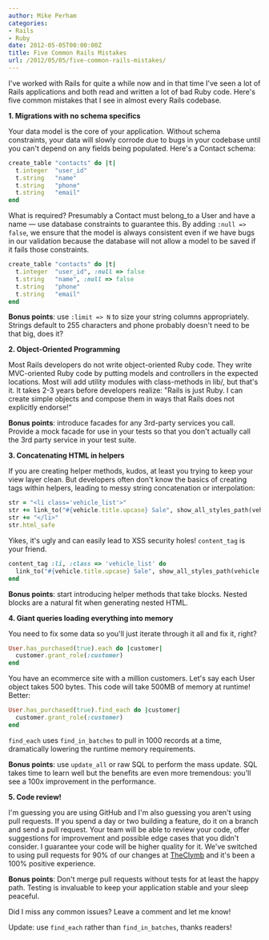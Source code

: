 ```yaml
---
author: Mike Perham
categories:
- Rails
- Ruby
date: 2012-05-05T00:00:00Z
title: Five Common Rails Mistakes
url: /2012/05/05/five-common-rails-mistakes/
---
```


I've worked with Rails for quite a while now and in that time I've seen a lot of Rails applications and both read and written a lot of bad Ruby code. Here's five common mistakes that I see in almost every Rails codebase.  
<!--more-->

**1. Migrations with no schema specifics**

Your data model is the core of your application. Without schema constraints, your data will slowly corrode due to bugs in your codebase until you can't depend on any fields being populated. Here's a Contact schema:

```ruby
create_table "contacts" do |t|
  t.integer  "user_id"
  t.string   "name"
  t.string   "phone"
  t.string   "email"
end
```

What is required? Presumably a Contact must belong_to a User and have a name &mdash; use database constraints to guarantee this. By adding `:null => false`, we ensure that the model is always consistent even if we have bugs in our validation because the database will not allow a model to be saved if it fails those constraints.

```ruby
create_table "contacts" do |t|
  t.integer  "user_id", :null => false
  t.string   "name", :null => false
  t.string   "phone"
  t.string   "email"
end
```

**Bonus points**: use `:limit => N` to size your string columns appropriately. Strings default to 255 characters and phone probably doesn't need to be that big, does it?

**2. Object-Oriented Programming**

Most Rails developers do not write object-oriented Ruby code. They write MVC-oriented Ruby code by putting models and controllers in the expected locations. Most will add utility modules with class-methods in lib/, but that's it. It takes 2-3 years before developers realize: "Rails is just Ruby. I can create simple objects and compose them in ways that Rails does not explicitly endorse!"

**Bonus points**: introduce facades for any 3rd-party services you call. Provide a mock facade for use in your tests so that you don't actually call the 3rd party service in your test suite.

**3. Concatenating HTML in helpers**

If you are creating helper methods, kudos, at least you trying to keep your view layer clean. But developers often don't know the basics of creating tags within helpers, leading to messy string concatenation or interpolation:

```ruby
str = "<li class='vehicle_list'>"
str += link_to("#{vehicle.title.upcase} Sale", show_all_styles_path(vehicle.id, vehicle.url_title))
str += "</li>"
str.html_safe
```

Yikes, it's ugly and can easily lead to XSS security holes! `content_tag` is your friend.

```ruby
content_tag :li, :class => 'vehicle_list' do
  link_to("#{vehicle.title.upcase} Sale", show_all_styles_path(vehicle.id, vehicle.url_title))
end
```

**Bonus points**: start introducing helper methods that take blocks. Nested blocks are a natural fit when generating nested HTML.

**4. Giant queries loading everything into memory**

You need to fix some data so you'll just iterate through it all and fix it, right?

```ruby
User.has_purchased(true).each do |customer|
  customer.grant_role(:customer)
end
```

You have an ecommerce site with a million customers. Let's say each User object takes 500 bytes. This code will take 500MB of memory at runtime! Better:

```ruby
User.has_purchased(true).find_each do |customer|
  customer.grant_role(:customer)
end
```

`find_each` uses `find_in_batches` to pull in 1000 records at a time, dramatically lowering the runtime memory requirements.

**Bonus points**: use `update_all` or raw SQL to perform the mass update. SQL takes time to learn well but the benefits are even more tremendous: you'll see a 100x improvement in the performance.

**5. Code review!**

I'm guessing you are using GitHub and I'm also guessing you aren't using pull requests. If you spend a day or two building a feature, do it on a branch and send a pull request. Your team will be able to review your code, offer suggestions for improvement and possible edge cases that you didn't consider. I guarantee your code will be higher quality for it. We've switched to using pull requests for 90% of our changes at [TheClymb][1] and it's been a 100% positive experience.

**Bonus points**: Don't merge pull requests without tests for at least the happy path. Testing is invaluable to keep your application stable and your sleep peaceful.

Did I miss any common issues? Leave a comment and let me know!

Update: use `find_each` rather than `find_in_batches`, thanks readers!

 [1]: http://www.theclymb.com/invite-from/mperham
